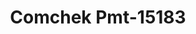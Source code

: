 ---
f_zip-code: 71852
f_state-code: AR
title: Comchek Pmt-15183
f_phone: 870-845-4076
f_city-only: Nashville
f_address: 112 North Main Street Nashville
f_location-unique-id: '15183'
slug: comchek-pmt-15183
updated-on: '2024-05-30T13:46:58.046Z'
created-on: '2024-05-30T13:36:59.803Z'
published-on: '2024-05-30T13:54:32.469Z'
f_city-state: cms/city/nashville-ar.md
f_company: cms/company/comchek-pmt.md
f_state: cms/state/arkansas.md
layout: '[payday-loan].html'
tags: payday-loan
---